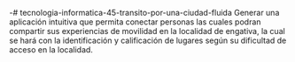 -# tecnologia-informatica-45-transito-por-una-ciudad-fluida
Generar una aplicación intuitiva que permita conectar personas  las cuales podran compartir sus experiencias de movilidad en la localidad de engativa, la cual se hará con la identificación y calificación de lugares según su dificultad de acceso  en la localidad.
